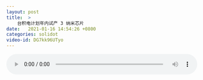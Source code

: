 ```yaml
---
layout: post
title:  >
    台积电计划年内试产 3 纳米芯片
date:   2021-01-16 14:54:26 +0800
categories: solidot
video-id: DG7kk96UTyo
---
```


<audio src="/assets/c3e4a34b7e5ff16b5bb6f2390103504e.mp3" style="width: 100%;" controls></audio>


